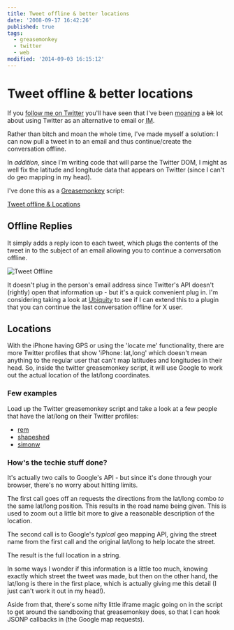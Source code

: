 ```yaml
---
title: Tweet offline & better locations
date: '2008-09-17 16:42:26'
published: true
tags:
  - greasemonkey
  - twitter
  - web
modified: '2014-09-03 16:15:12'
---
```

# Tweet offline & better locations

If you [follow me on Twitter](http://twitter.com/rem) you'll have seen that I've been [moaning](http://twitter.com/rem/statuses/906601822) a <del>bit</del> lot about using Twitter as an alternative to email or <abbr title="Instance messenger">IM</abbr>.

Rather than bitch and moan the whole time, I've made myself a solution: I can now pull a tweet in to an email and thus continue/create the conversation offline.

In *addition*, since I'm writing code that will parse the Twitter DOM, I might as well fix the latitude and longitude data that appears on Twitter (since I can't do geo mapping in my head).


<!--more-->

I've done this as a [Greasemonkey](https://addons.mozilla.org/en-US/firefox/addon/748) script:

[Tweet offline & Locations](http://remysharp.com/downloads/tweet_upgrade.user.js)

## Offline Replies

It simply adds a reply icon to each tweet, which plugs the contents of the tweet in to the subject of an email allowing you to continue a conversation offline.

![Tweet Offline](/images/tweet-offline.png)

It doesn't plug in the person's email address since Twitter's API doesn't (rightly) open that information up - but it's a quick convenient plug in.  I'm considering taking a look at [Ubiquity](http://labs.mozilla.com/2008/08/introducing-ubiquity/) to see if I can extend this to a plugin that you can continue the last conversation offline for X user.

## Locations

With the iPhone having GPS or using the 'locate me' functionality, there are more Twitter profiles that show 'iPhone: lat,long' which doesn't mean anything to the regular user that can't map latitudes and longitudes in their head.  So, inside the twitter greasemonkey script, it will use Google to work out the actual location of the lat/long coordinates.

### Few examples

Load up the Twitter greasemonkey script and take a look at a few people that have the lat/long on their Twitter profiles:

* [rem](http://twitter.com/rem)
* [shapeshed](http://twitter.com/shapeshed)
* [simonw](http://twitter.com/simonw)

### How's the techie stuff done?

It's actually two calls to Google's API - but since it's done through your browser, there's no worry about hitting limits.

The first call goes off an requests the directions from the lat/long combo *to* the same lat/long position.  This results in the road name being given.  This is used to zoom out a little bit more to give a reasonable description of the location.

The second call is to Google's *typical* geo mapping API, giving the street name from the first call and the original lat/long to help locate the street.

The result is the full location in a string.

In some ways I wonder if this information is a little too much, knowing exactly which street the tweet was made, but then on the other hand, the lat/long is there in the first place, which is actually giving me this detail (I just can't work it out in my head!).

Aside from that, there's some nifty little iframe magic going on in the script to get around the sandboxing that greasemonkey does, so that I can hook JSONP callbacks in (the Google map requests).
